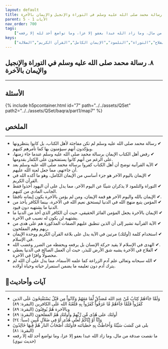 ```yaml
---
layout: default
title: ٨.رسالة محمد صلى الله عليه وسلم في التوراة والإنجيل والإيمان بالآخرة
parent: الأيات 1 - 5
nav_order: 700
tags: 
    ["وَلَمَّا جَآءَهُمْ كِتَابٌ مِّنْ عِندِ الله مُصَدِّقٌ لِّمَا مَعَهُمْ وَكَانُواْ مِن قَبْلُ يَسْتَفْتِحُونَ عَلَى الذين كَفَرُواْ فَلَمَّا جَآءَهُمْ مَّا عَرَفُواْ كَفَرُواْ بِهِ فَلَعْنَةُ الله عَلَى الكافرين","وبالآخرة هُمْ يُوقِنُونَ","أولئك على هُدًى مِّن رَّبِّهِمْ وأولئك هُمُ المفلحون","وَإِنَّآ أَوْ إِيَّاكُمْ لعلى هُدًى أَوْ فِي ضَلاَلٍ مُّبِينٍ","بلى مَن كَسَبَ سَيِّئَةً وَأَحَاطَتْ بِهِ خطيائته فأولئك أَصْحَابُ النار هُمْ فِيهَا خَالِدُونَ","ما نقصت صدقة من مال، وما زاد الله عبدا بعفو إلا عزا، وما تواضع أحد لله إلا رفعه"]
keys:
    ["رسالة محمد","أهل الكتاب","الإيمان بالآخرة","الهدى","الفلاح","التوراة","التلمود","الإيمان الكامل","القرآن الكريم","الضلالة"]
---
```

## ٨. رسالة محمد صلى الله عليه وسلم في التوراة والإنجيل والإيمان بالآخرة
***
## الأسئلة 
{% include h5pcontainer.html id="7" path="../../assets/QSet" path2="../../assets/QSet/baqra/part1/map7" %}
## الملخص
***
- ‏✔ رسالة محمد صلى الله عليه وسلم لم تكن مفاجئة لأهل الكتاب، بل كانوا ينتظرونها ويؤكدون أنهم سيؤمنون بها كما تأمرهم كتبهم. 
- ‏✔ رفض أهل الكتاب الإيمان برسالة محمد صلى الله عليه وسلم عندما جاء زمنها، على الرغم من أنهم كانوا يستفتحون على الكفار بقدومها. 
- ‏✔ الآية القرآنية توضح أن أهل الكتاب كفروا برسالة محمد صلى الله عليه وسلم بعد أن جاءتهم، مما جعل لعنة الله عليهم. 
- ‏✔ الإيمان باليوم الآخر هو جزء أساسي من الإيمان الكامل، وهو ما أكده الله في القرآن الكريم. 
- ‏✔ التوراة والتلمود لا يذكران شيئًا عن اليوم الآخر، مما يدل على أن اليهود أخذوا فقط الجانب المادي من كتبهم. 
- ‏✔ الإيمان بالله واليوم الآخر هو قمة الإيمان، ومن لم يؤمن بالآخرة يكون إيمانه ناقصًا. 
- ‏✔ المؤمن يتبع منهج الله في الدنيا ليستحق نعيم الله في الآخرة، بينما الكافر يأخذ من الدنيا ما يشتهيه دون قيود. 
- ‏✔ الإيمان بالآخرة يجعل المؤمن الفائز الحقيقي، حيث أن الكافر الذي أخذ من الدنيا ما يشتهيه لن يكون له نصيب في الآخرة. 
- ‏✔ الآية القرآنية تشير إلى أن الذين تنطبق عليهم الصفات المذكورة هم على هدى من ربهم وهم المفلحون. 
- ‏✔ استخدام كلمة (أولئك) مرتين في الآية يدل على بلاغة القرآن الكريم ووحدة الإيمان في الإسلام. 
- ‏✔ الهدى في الإسلام لا يقيد حركة الإنسان بل يرفعه ويحفظه من الضرر وغضب الله. 
- ‏✔ الفلاح في الآخرة يشبه شق الأرض للبذر، حيث أن العمل الصالح في الدنيا يعطي محصولًا وافرًا في الآخرة. 
- ‏✔ الله سبحانه وتعالى علم آدم الزراعة كما علمه الأسماء، مما يدل على أن الله لم يترك آدم دون تعليمه ما يضمن استمرار حياته وحياة أولاده. 

## 📜آيات وأحاديث
***
- ‏وَلَمَّا جَآءَهُمْ كِتَابٌ مِّنْ عِندِ الله مُصَدِّقٌ لِّمَا مَعَهُمْ وَكَانُواْ مِن قَبْلُ يَسْتَفْتِحُونَ عَلَى الذين كَفَرُواْ فَلَمَّا جَآءَهُمْ مَّا عَرَفُواْ كَفَرُواْ بِهِ فَلَعْنَةُ الله عَلَى الكافرين (البقرة: ٨٩)
- ‏وبالآخرة هُمْ يُوقِنُونَ (البقرة: ٨٩)
- ‏أولئك على هُدًى مِّن رَّبِّهِمْ وأولئك هُمُ المفلحون (البقرة: ٨٩)
- ‏وَإِنَّآ أَوْ إِيَّاكُمْ لعلى هُدًى أَوْ فِي ضَلاَلٍ مُّبِينٍ (سبأ: ٢٤)
- ‏بلى مَن كَسَبَ سَيِّئَةً وَأَحَاطَتْ بِهِ خطيائته فأولئك أَصْحَابُ النار هُمْ فِيهَا خَالِدُونَ (البقرة: ٨١)
- ‏ما نقصت صدقة من مال، وما زاد الله عبدا بعفو إلا عزا، وما تواضع أحد لله إلا رفعه (حديث نبوي)


